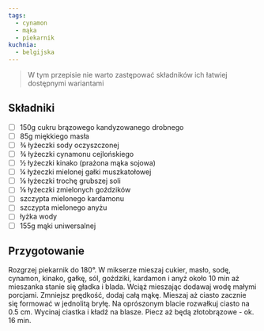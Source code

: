 ```yaml
---
tags:
  - cynamon
  - mąka
  - piekarnik
kuchnia:
  - belgijska
---
```

> W tym przepisie nie warto zastępować składników ich łatwiej dostępnymi wariantami
 
## Składniki

- [ ] 150g cukru brązowego kandyzowanego drobnego
- [ ] 85g miękkiego masła
- [ ] ¾ łyżeczki sody oczyszczonej
- [ ] ¾ łyżeczki cynamonu cejlońskiego
- [ ] ½ łyżeczki kinako (prażona mąka sojowa)
- [ ] ¼ łyżeczki mielonej gałki muszkatołowej
- [ ] ⅛ łyżeczki trochę grubszej soli
- [ ] ⅛ łyżeczki zmielonych goździków
- [ ] szczypta mielonego kardamonu
- [ ] szczypta mielonego anyżu
- [ ] łyżka wody
- [ ] 155g mąki uniwersalnej

## Przygotowanie

Rozgrzej piekarnik do 180°. 
W mikserze mieszaj cukier, masło, sodę, cynamon, kinako, gałkę, sól, goździki, kardamon i anyż około 10 min aż mieszanka stanie się gładka i blada.
Wciąż mieszając dodawaj wodę małymi porcjami.
Zmniejsz prędkość, dodaj całą mąkę. Mieszaj aż ciasto zacznie się formować w jednolitą bryłę.
Na oprószonym blacie rozwałkuj ciasto na 0.5 cm. Wycinaj ciastka i kładź na blasze.
Piecz aż będą złotobrązowe - ok. 16 min. 
